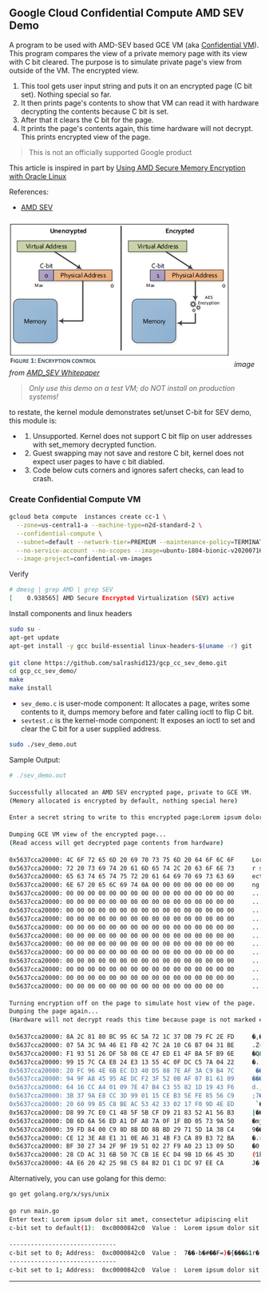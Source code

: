 ## Google Cloud Confidential Compute AMD SEV Demo

A program to be used with AMD-SEV based GCE VM (aka [Confidential VM](https://cloud.google.com/compute/confidential-vm/docs)).
This program compares the view of a private memory page with its view with C bit cleared. 
The purpose is to simulate private page's view from outside of the VM. The encrypted view. 

1. This tool gets user input string and puts it on an encrypted page (C bit set). Nothing special so far.
2. It then prints page's contents to show that VM can read it with hardware decrypting the contents because C bit is set.  
3. After that it clears the C bit for the page.
4. It prints the page's contents again, this time hardware will not decrypt. This prints encrypted view of the page. 


> This is not an officially supported Google product

This article is inspired in part by [Using AMD Secure Memory Encryption with Oracle Linux](https://blogs.oracle.com/linux/using-amd-secure-memory-encryption-with-oracle-linux)

References:
- [AMD SEV](https://developer.amd.com/sev/)


![images/sev_memory.png](images/sev_memory.png)
_image from [AMD_SEV Whitepaper](https://www.amd.com/system/files/TechDocs/SEV-SNP-strengthening-vm-isolation-with-integrity-protection-and-more.pdf)_


> *Only use this demo on a test VM; do NOT install on production systems!*

to restate, the kernel module demonstrates set/unset C-bit for SEV demo, this module is: 
- 1. Unsupported. Kernel does not support C bit flip on user addresses with set_memory decrypted function.
- 2. Guest swapping may not save and restore C bit, kernel does not expect user pages to have c bit diabled. 
- 3. Code below cuts corners and ignores safert checks, can lead to crash.


### Create Confidential Compute VM

```bash
gcloud beta compute  instances create cc-1 \
  --zone=us-central1-a --machine-type=n2d-standard-2 \
  --confidential-compute \
  --subnet=default --network-tier=PREMIUM --maintenance-policy=TERMINATE \
  --no-service-account --no-scopes --image=ubuntu-1804-bionic-v20200716 \
  --image-project=confidential-vm-images
```

Verify

```bash
# dmesg | grep AMD | grep SEV
[    0.938565] AMD Secure Encrypted Virtualization (SEV) active
```

Install components and linux headers

```bash
sudo su -
apt-get update
apt-get install -y gcc build-essential linux-headers-$(uname -r) git

git clone https://github.com/salrashid123/gcp_cc_sev_demo.git
cd gcp_cc_sev_demo/
make
make install
```

- `sev_demo.c` is user-mode component: It allocates a page, writes some contents to it, dumps memory before and fater calling ioctl to flip C bit.
- `sevtest.c` is the kernel-mode component: It exposes an ioctl to set and clear the C bit for a user supplied address.

```bash
sudo ./sev_demo.out
```

Sample Output:

```bash
# ./sev_demo.out 

Successfully allocated an AMD SEV encrypted page, private to GCE VM.
(Memory allocated is encrypted by default, nothing special here)

Enter a secret string to write to this encrypted page:Lorem ipsum dolor sit amet, consectetur adipiscing elit

Dumping GCE VM view of the encrypted page...
(Read access will get decrypted page contents from hardware)

0x5637cca20000: 4C 6F 72 65 6D 20 69 70 73 75 6D 20 64 6F 6C 6F 	Lorem ipsum dolo
0x5637cca20000: 72 20 73 69 74 20 61 6D 65 74 2C 20 63 6F 6E 73 	r sit amet, cons
0x5637cca20000: 65 63 74 65 74 75 72 20 61 64 69 70 69 73 63 69 	ectetur adipisci
0x5637cca20000: 6E 67 20 65 6C 69 74 0A 00 00 00 00 00 00 00 00 	ng elit.........
0x5637cca20000: 00 00 00 00 00 00 00 00 00 00 00 00 00 00 00 00 	................
0x5637cca20000: 00 00 00 00 00 00 00 00 00 00 00 00 00 00 00 00 	................
0x5637cca20000: 00 00 00 00 00 00 00 00 00 00 00 00 00 00 00 00 	................
0x5637cca20000: 00 00 00 00 00 00 00 00 00 00 00 00 00 00 00 00 	................
0x5637cca20000: 00 00 00 00 00 00 00 00 00 00 00 00 00 00 00 00 	................
0x5637cca20000: 00 00 00 00 00 00 00 00 00 00 00 00 00 00 00 00 	................
0x5637cca20000: 00 00 00 00 00 00 00 00 00 00 00 00 00 00 00 00 	................
0x5637cca20000: 00 00 00 00 00 00 00 00 00 00 00 00 00 00 00 00 	................
0x5637cca20000: 00 00 00 00 00 00 00 00 00 00 00 00 00 00 00 00 	................
0x5637cca20000: 00 00 00 00 00 00 00 00 00 00 00 00 00 00 00 00 	................
0x5637cca20000: 00 00 00 00 00 00 00 00 00 00 00 00 00 00 00 00 	................
0x5637cca20000: 00 00 00 00 00 00 00 00 00 00 00 00 00 00 00    	...............

Turning encryption off on the page to simulate host view of the page.
Dumping the page again...
(Hardware will not decrypt reads this time because page is not marked encrypted anymore)

0x5637cca20000: 8A 2C 81 80 BC 95 6C 5A 72 1C 37 DB 79 FC 2E FD 	�,����lZr.7�y�.�
0x5637cca20000: 07 5A 3C 9A 46 E1 FB 42 7C 2A 10 C6 B7 04 31 BE 	.Z<�F��B|*.Ʒ.1�
0x5637cca20000: F1 93 51 26 DF 58 08 CE 47 ED E1 4F BA 5F B9 6E 	�Q&�X.�G��O�_�n
0x5637cca20000: 99 15 7C CA E8 24 E3 13 55 4C 0F DC C5 7A 04 22 	�.|��$�.UL.��z."
0x5637cca20000: 20 FC 96 4E 6B EC D3 40 D5 88 7E AF 3A C9 B4 7C 	 ��Nk��@Ո~�:ɴ|
0x5637cca20000: 94 9F A8 45 95 AE DC F2 3F 52 0B AF 07 B1 61 09 	���E����?R.�.�a.
0x5637cca20000: 64 16 CC A4 01 09 7E 47 B4 C3 55 82 1D 19 43 F6 	d.̤..~G��U�..C�
0x5637cca20000: 3B 37 9A E8 CC 3D 99 01 15 CE B3 5E FE 85 56 C9 	;7���=�..γ^��V�
0x5637cca20000: 20 60 99 85 C8 BE AC 53 42 33 02 17 F0 9D 4E ED 	 `��Ⱦ�SB3..�N�
0x5637cca20000: D8 99 7C E0 C1 48 5F 5B CF D9 21 83 52 A1 56 B3 	|��H_[��!�R�V�
0x5637cca20000: DB 6D 6A 56 ED A1 DF A8 7A 0F 1F BD 05 73 9A 50 	�mjV��ߨz..�.s�P
0x5637cca20000: 39 FD 84 00 C9 8D 8B DD 8B BD 29 71 5D 1A 38 C4 	9��.ɍ�݋�)q].8�
0x5637cca20000: CE 12 3E A8 E1 31 0E A6 31 4B F3 CA 89 B3 72 BA 	�.>��1.�1K�ʉ�r�
0x5637cca20000: BF 30 27 34 2F 9F 19 51 02 27 F9 A0 23 13 09 5D 	�0'4/�.Q.'��#..]
0x5637cca20000: 28 CD AC 31 6B 50 7C CB 1E EC D4 9B 1D 66 45 3D 	(ͬ1kP|�.�ԛ.fE=
0x5637cca20000: 4A E6 20 42 25 98 C5 84 B2 D1 C1 DC 97 EE CA    	J� B%�ń���ܗ��
```

Alternatively, you can use golang for this demo:

```bash
go get golang.org/x/sys/unix

go run main.go 
Enter text: Lorem ipsum dolor sit amet, consectetur adipiscing elit
c-bit set to default(1):  0xc0000842c0  Value :  Lorem ipsum dolor sit amet, consectetur adipiscing elit

------------------------------
c-bit set to 0; Address:  0xc0000842c0  Value :  7��-b�#��F=)�{���&1r�,�;�_0b8��[50K��p�,Ǥh�}�*$/
------------------------------
c-bit set to 1; Address:  0xc0000842c0  Value :  Lorem ipsum dolor sit amet, consectetur adipiscing elit
```

---

